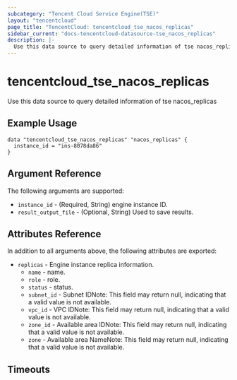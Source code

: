 ```yaml
---
subcategory: "Tencent Cloud Service Engine(TSE)"
layout: "tencentcloud"
page_title: "TencentCloud: tencentcloud_tse_nacos_replicas"
sidebar_current: "docs-tencentcloud-datasource-tse_nacos_replicas"
description: |-
  Use this data source to query detailed information of tse nacos_replicas
---
```


# tencentcloud_tse_nacos_replicas

Use this data source to query detailed information of tse nacos_replicas

## Example Usage

```hcl
data "tencentcloud_tse_nacos_replicas" "nacos_replicas" {
  instance_id = "ins-8078da86"
}
```

## Argument Reference

The following arguments are supported:

* `instance_id` - (Required, String) engine instance ID.
* `result_output_file` - (Optional, String) Used to save results.

## Attributes Reference

In addition to all arguments above, the following attributes are exported:

* `replicas` - Engine instance replica information.
  * `name` - name.
  * `role` - role.
  * `status` - status.
  * `subnet_id` - Subnet IDNote: This field may return null, indicating that a valid value is not available.
  * `vpc_id` - VPC IDNote: This field may return null, indicating that a valid value is not available.
  * `zone_id` - Available area IDNote: This field may return null, indicating that a valid value is not available.
  * `zone` - Available area NameNote: This field may return null, indicating that a valid value is not available.


## Timeouts

<no value>


